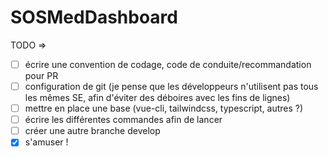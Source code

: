 # SOSMedDashboard

TODO =>
- [ ] écrire une convention de codage, code de conduite/recommandation pour PR
- [ ] configuration de git (je pense que les développeurs n'utilisent pas tous les mêmes SE, afin d'éviter des déboires avec les fins de lignes)
- [ ] mettre en place une base (vue-cli, tailwindcss, typescript, autres ?)
- [ ] écrire les différentes commandes afin de lancer
- [ ] créer une autre branche develop
- [x] s'amuser !
